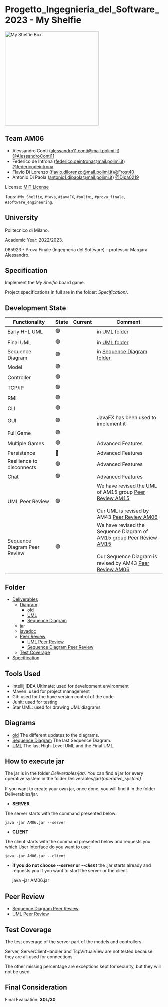 # Progetto_Ingegnieria_del_Software_2023 - My Shelfie

<img src="https://github.com/AlessandroConti11/Progetto_Ingegnieria_del_Software_2023/blob/main/src/main/resources/images/Publisher_material/Box%20noshadow%20280x280.png" width=300px height=300px alt="My Shelfie Box">


## Team AM06

- Alessandro Conti (alessandro11.conti@mail.polimi.it) [@AlessandroConti11](https://github.com/AlessandroConti11)
- Federico de Introna (federico.deintrona@mail.polimi.it) [@federicodeintrona](https://github.com/federicodeintrona)
- Flavio Di Lorenzo (flavio.dilorenzo@mail.polimi.it)[@Frost40](https://github.com/Frost40)
- Antonio Di Paola (antonio1.dipaola@mail.polimi.it) [@Dipa0219](https://github.com/Dipa0219)

License: [MIT License](https://github.com/AlessandroConti11/Progetto_Ingegnieria_del_Software_2023/blob/main/LICENSE)

Tags: `#My_Shelfie`, `#java`, `#javaFX`, `#polimi`, `#prova_finale`, `#software_engineering`.


## University

Politecnico di Milano.

Academic Year: 2022/2023.

085923 - Prova Finale (Ingegneria del Software) - professor Margara Alessandro.


## Specification

Implement the *My Shelfie* board game.

Project specifications in full are in the folder: *Specification/*.


## Development State

| Functionality                | State          | Current | Comment                                                                                                                                                                                                                                                                                                                                                                                                                                                                                                 |
|------------------------------|----------------|---------|---------------------------------------------------------------------------------------------------------------------------------------------------------------------------------------------------------------------------------------------------------------------------------------------------------------------------------------------------------------------------------------------------------------------------------------------------------------------------------------------------------|
| Early H-L UML                | :green_circle: |         | in [UML folder](https://github.com/AlessandroConti11/Progetto_Ingegnieria_del_Software_2023/tree/main/Deliverables/Diagrams/UML)                                                                                                                                                                                                                                                                                                                                                                        |
| Final UML                    | :green_circle: |         | in [UML folder](https://github.com/AlessandroConti11/Progetto_Ingegnieria_del_Software_2023/tree/main/Deliverables/Diagrams/UML)                                                                                                                                                                                                                                                                                                                                                                        |
| Sequence Diagram             | :green_circle: |         | in [Sequence Diagram folder](https://github.com/AlessandroConti11/Progetto_Ingegnieria_del_Software_2023/tree/main/Deliverables/Diagrams/Sequence%20Diagram)                                                                                                                                                                                                                                                                                                                                            |
| Model                        | :green_circle: |         |                                                                                                                                                                                                                                                                                                                                                                                                                                                                                                         |
| Controller                   | :green_circle: |         |                                                                                                                                                                                                                                                                                                                                                                                                                                                                                                         |
| TCP/IP                       | :green_circle: |         |                                                                                                                                                                                                                                                                                                                                                                                                                                                                                                         |
| RMI                          | :green_circle: |         |                                                                                                                                                                                                                                                                                                                                                                                                                                                                                                         |
| CLI                          | :green_circle: |         |                                                                                                                                                                                                                                                                                                                                                                                                                                                                                                         |
| GUI                          | :green_circle: |         | JavaFX has been used to implement it                                                                                                                                                                                                                                                                                                                                                                                                                                                                    |
| Full Game                    | :green_circle: |         |                                                                                                                                                                                                                                                                                                                                                                                                                                                                                                         |
| Multiple Games               | :green_circle: |         | Advanced Features                                                                                                                                                                                                                                                                                                                                                                                                                                                                                       |
| Persistence                  | :red_circle:   |         | Advanced Features                                                                                                                                                                                                                                                                                                                                                                                                                                                                                       |
| Resilience to disconnects    | :green_circle: |         | Advanced Features                                                                                                                                                                                                                                                                                                                                                                                                                                                                                       |
| Chat                         | :green_circle: |         | Advanced Features                                                                                                                                                                                                                                                                                                                                                                                                                                                                                       |
| UML Peer Review              | :green_circle: |         | We have revised the UML of AM15 group [Peer Review AM15](https://github.com/AlessandroConti11/Progetto_Ingegnieria_del_Software_2023/blob/main/Deliverables/Peer%20Review/UML%20Peer%20Review/UML_Peer_Review_AM-15.pdf)<br/><br/>Our UML is revised by AM43 [Peer Review AM06](https://github.com/AlessandroConti11/Progetto_Ingegnieria_del_Software_2023/blob/main/Deliverables/Peer%20Review/UML%20Peer%20Review/UML_Peer_Review_AM-06.pdf)                                                         |
| Sequence Diagram Peer Review | :green_circle: |         | We have revised the Sequence Diagram of AM15 group [Peer Review AM15](https://github.com/AlessandroConti11/Progetto_Ingegnieria_del_Software_2023/blob/main/Deliverables/Peer%20Review/Sequence%20Diagram%20Peer%20Review/S_D_Peer_Review_AM-15.pdf)<br/><br/>Our Sequence Diagram is revised by AM43 [Peer Review AM06](https://github.com/AlessandroConti11/Progetto_Ingegnieria_del_Software_2023/blob/main/Deliverables/Peer%20Review/Sequence%20Diagram%20Peer%20Review/S_D_Peer_Review_AM-06.pdf) |


## Folder

- [Deliverables](https://github.com/AlessandroConti11/Progetto_Ingegnieria_del_Software_2023/tree/main/Deliverables)
    - [Diagram](https://github.com/AlessandroConti11/Progetto_Ingegnieria_del_Software_2023/tree/main/Deliverables/Diagrams)
        - [old](https://github.com/AlessandroConti11/Progetto_Ingegnieria_del_Software_2023/tree/main/Deliverables/Diagrams/old)
        - [UML](https://github.com/AlessandroConti11/Progetto_Ingegnieria_del_Software_2023/tree/main/Deliverables/Diagrams/UML)
        - [Sequence Diagram](https://github.com/AlessandroConti11/Progetto_Ingegnieria_del_Software_2023/tree/main/Deliverables/Diagrams/Sequence%20Diagram)
    - [jar](https://github.com/AlessandroConti11/Progetto_Ingegnieria_del_Software_2023/tree/main/Deliverables/jar)
    - [javadoc](https://github.com/AlessandroConti11/Progetto_Ingegnieria_del_Software_2023/tree/main/Deliverables/javadoc)
    - [Peer Review](https://github.com/AlessandroConti11/Progetto_Ingegnieria_del_Software_2023/tree/main/Deliverables/Peer%20Review)
        - [UML Peer Review](https://github.com/AlessandroConti11/Progetto_Ingegnieria_del_Software_2023/tree/main/Deliverables/Peer%20Review/UML%20Peer%20Review)
        - [Sequence Diagram Peer Review](https://github.com/AlessandroConti11/Progetto_Ingegnieria_del_Software_2023/tree/main/Deliverables/Peer%20Review/Sequence%20Diagram%20Peer%20Review)
    - [Test Coverage](https://github.com/AlessandroConti11/Progetto_Ingegnieria_del_Software_2023/tree/main/Deliverables/Test%20Coverage)
- [Specification](https://github.com/AlessandroConti11/Progetto_Ingegnieria_del_Software_2023/tree/main/Specification)


## Tools Used

- Intellij IDEA Ultimate: used for development environment
- Maven: used for project management
- Git: used for the have version control of the code
- Junit: used for testing
- Star UML: used for drawing UML diagrams


## Diagrams

-  [old](https://github.com/AlessandroConti11/Progetto_Ingegnieria_del_Software_2023/blob/main/Deliverables/Diagrams/old)
   The different updates to the diagrams.
-  [Sequence Diagram](https://github.com/AlessandroConti11/Progetto_Ingegnieria_del_Software_2023/blob/main/Deliverables/Diagrams/Sequence%20Diagram)
   The last Sequence Diagram.
-  [UML](https://github.com/AlessandroConti11/Progetto_Ingegnieria_del_Software_2023/blob/main/Deliverables/Diagrams/UML)
   The last High-Level UML and the Final UML.



## How to execute jar


The jar is in the folder *Deliverables/jar/*. You can find a jar for every operative system in the folder Deliverables/jar/*{operative_system}*.

If you want to create your own jar, once done, you will find it in the folder Deliverables/jar.
- **SERVER**
<p>
The server starts with the command presented below:

    java -jar AM06.jar --server

</p>

- **CLIENT**
<p>
The client starts with the command presented below and requests you which User Interface do you want to use:

    java -jar AM06.jar --client

</p>

- **If you do not choose *--server* or *--client*** the .jar starts already and requests you if you want to start the server or the client.


    java -jar AM06.jar



## Peer Review

- [Sequence Diagram Peer Review](https://github.com/AlessandroConti11/Progetto_Ingegnieria_del_Software_2023/blob/main/Deliverables/Peer%20Review/Sequence%20Diagram%20Peer%20Review)
- [UML Peer Review](https://github.com/AlessandroConti11/Progetto_Ingegnieria_del_Software_2023/blob/main/Deliverables/Peer%20Review/UML%20Peer%20Review)


## Test Coverage

The test coverage of the server part of the models and controllers.

Server, ServerClientHandler and TcpVirtualView are not tested because they are all used for connections.

The other missing percentage are exceptions kept for security, but they will not be used.


## Final Consideration

Final Evaluation: **30L/30**
